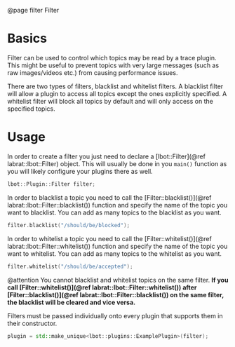 @page filter Filter

# Basics
Filter can be used to control which topics may be read by a trace plugin. This might be useful to prevent topics with very large messages (such as raw images/videos etc.) from causing performance issues.

There are two types of filters, blacklist and whitelist filters. A blacklist filter will allow a plugin to access all topics except the ones explicitly specified. A whitelist filter will block all topics by default and will only access on the specified topics.

# Usage
In order to create a filter you just need to declare a [lbot::Filter](@ref labrat::lbot::Filter) object. This will usually be done in you `main()` function as you will likely configure your plugins there as well.
```cpp
lbot::Plugin::Filter filter;
```
In order to blacklist a topic you need to call the [Filter::blacklist()](@ref labrat::lbot::Filter::blacklist()) function and specify the name of the topic you want to blacklist. You can add as many topics to the blacklist as you want.
```cpp
filter.blacklist("/should/be/blocked");
```

In order to whitelist a topic you need to call the [Filter::whitelist()](@ref labrat::lbot::Filter::whitelist()) function and specify the name of the topic you want to whitelist. You can add as many topics to the whitelist as you want.
```cpp
filter.whitelist("/should/be/accepted");
```

@attention
You cannot blacklist and whitelist topics on the same filter. **If you call [Filter::whitelist()](@ref labrat::lbot::Filter::whitelist()) after [Filter::blacklist()](@ref labrat::lbot::Filter::blacklist()) on the same filter, the blacklist will be cleared and vice versa.**

Filters must be passed individually onto every plugin that supports them in their constructor.
```cpp
plugin = std::make_unique<lbot::plugins::ExamplePlugin>(filter);
```